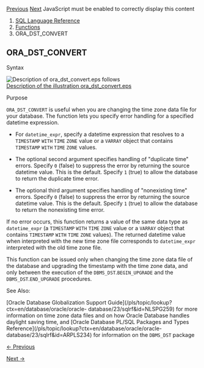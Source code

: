 [Previous](ORA_DST_AFFECTED.md) [Next](ORA_DST_ERROR.md) JavaScript must
be enabled to correctly display this content

  1. [SQL Language Reference ](index.md)
  2. [Functions](Functions.md)
  3. ORA_DST_CONVERT 

## ORA_DST_CONVERT

Syntax

![Description of ora_dst_convert.eps
follows](https://docs.oracle.com/en/database/oracle/oracle-database/23/sqlrf/img/ora_dst_convert.gif)  
[Description of the illustration
ora_dst_convert.eps](img_text/ora_dst_convert.md)

Purpose

`ORA_DST_CONVERT` is useful when you are changing the time zone data file for
your database. The function lets you specify error handling for a specified
datetime expression.

  * For `datetime_expr`, specify a datetime expression that resolves to a `TIMESTAMP` `WITH` `TIME` `ZONE` value or a `VARRAY` object that contains `TIMESTAMP` `WITH` `TIME` `ZONE` values. 

  * The optional second argument specifies handling of "duplicate time" errors. Specify `0` (false) to suppress the error by returning the source datetime value. This is the default. Specify `1` (true) to allow the database to return the duplicate time error. 

  * The optional third argument specifies handling of "nonexisting time" errors. Specify `0` (false) to suppress the error by returning the source datetime value. This is the default. Specify `1` (true) to allow the database to return the nonexisting time error. 

If no error occurs, this function returns a value of the same data type as
`datetime_expr` (a `TIMESTAMP` `WITH` `TIME` `ZONE` value or a `VARRAY` object
that contains `TIMESTAMP` `WITH` `TIME` `ZONE` values). The returned datetime
value when interpreted with the new time zone file corresponds to
`datetime_expr` interpreted with the old time zone file.

This function can be issued only when changing the time zone data file of the
database and upgrading the timestamp with the time zone data, and only between
the execution of the `DBMS_DST`.`BEGIN_UPGRADE` and the
`DBMS_DST`.`END_UPGRADE` procedures.

See Also:

[Oracle Database Globalization Support
Guide](/pls/topic/lookup?ctx=en/database/oracle/oracle-
database/23/sqlrf&id=NLSPG259) for more information on time zone data files
and on how Oracle Database handles daylight saving time, and [Oracle Database
PL/SQL Packages and Types
Reference](/pls/topic/lookup?ctx=en/database/oracle/oracle-
database/23/sqlrf&id=ARPLS234) for information on the `DBMS_DST` package


[← Previous](ORA_DST_AFFECTED.md)

[Next →](ORA_DST_ERROR.md)
